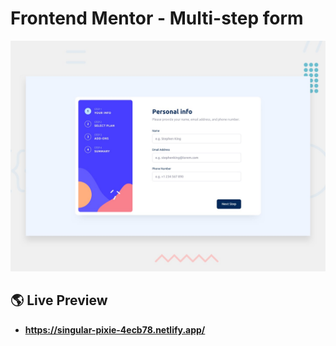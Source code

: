 # Frontend Mentor - Multi-step form

![Design preview for the Multi-step form coding challenge](./design/desktop-preview.jpg)

## 🌎 Live Preview
- **https://singular-pixie-4ecb78.netlify.app/**
